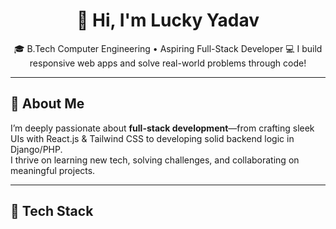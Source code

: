 <h1 align="center">👋 Hi, I'm Lucky Yadav</h1>

<p align="center">
  🎓 B.Tech Computer Engineering • Aspiring Full-Stack Developer  
  💻 I build responsive web apps and solve real-world problems through code!
</p>

---

## 🧩 About Me

I’m deeply passionate about **full-stack development**—from crafting sleek UIs with React.js & Tailwind CSS to developing solid backend logic in Django/PHP.  
I thrive on learning new tech, solving challenges, and collaborating on meaningful projects.

---

## 🚀 Tech Stack
